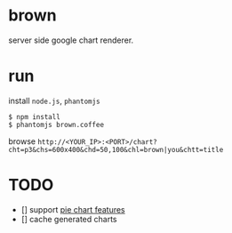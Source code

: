 # brown

server side google chart renderer.


# run

install `node.js`, `phantomjs`

    $ npm install
    $ phantomjs brown.coffee

browse `http://<YOUR_IP>:<PORT>/chart?cht=p3&chs=600x400&chd=50,100&chl=brown|you&chtt=title`

# TODO

 - [] support [pie chart features](https://google-developers.appspot.com/chart/image/docs/gallery/pie_charts)
 - [] cache generated charts
